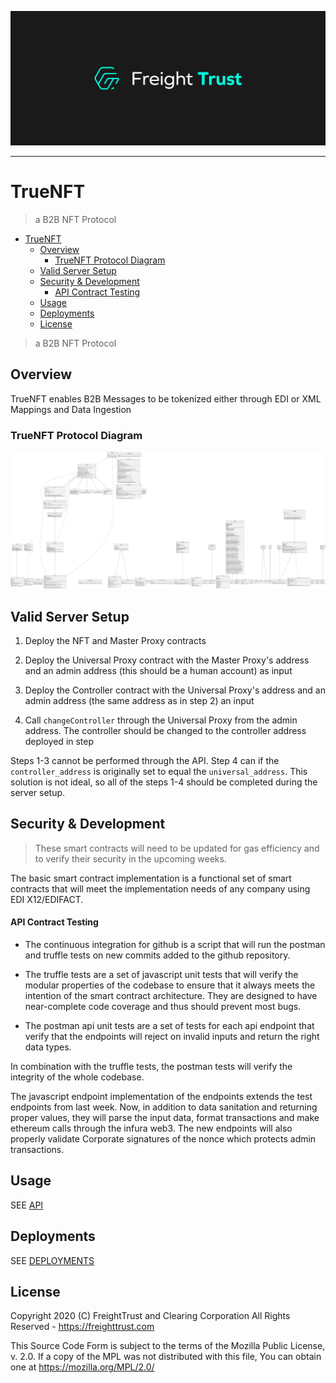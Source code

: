 <p center>
<img src="https://raw.githubusercontent.com/freight-trust/branding/master/ft-github_repo_card.png" width="900">
</p>

---

# TrueNFT

> a B2B NFT Protocol

- [TrueNFT](#truenft)
  - [Overview](#overview)
    - [TrueNFT Protocol Diagram](#truenft-protocol-diagram)
  - [Valid Server Setup](#valid-server-setup)
  - [Security & Development](#security---development)
    - [API Contract Testing](#api-contract-testing)
  - [Usage](#usage)
  - [Deployments](#deployments)
  - [License](#license)

> a B2B NFT Protocol

## Overview

TrueNFT enables B2B Messages to be tokenized either through EDI or XML Mappings and Data Ingestion

### TrueNFT Protocol Diagram

<p><img src="truenft-diagram.svg" alt="Solidity Contract Diagram" title="TrueNFT Diagram" width=900 /></p>

## Valid Server Setup

1. Deploy the NFT and Master Proxy contracts

2. Deploy the Universal Proxy contract with the Master Proxy's address and an
   admin address (this should be a human account) as input

3. Deploy the Controller contract with the Universal Proxy's address and an admin
   address (the same address as in step 2) an input

4. Call `changeController` through the Universal Proxy from the admin address.
   The controller should be changed to the controller address deployed in step

Steps 1-3 cannot be performed through the API. Step 4 can if the `controller_address`
is originally set to equal the `universal_address`. This solution is not ideal,
so all of the steps 1-4 should be completed during the server setup.

## Security & Development

> These smart contracts will need to be updated for gas efficiency and to verify their security in the upcoming weeks.

The basic smart contract implementation is a functional set of smart contracts that will meet the implementation needs of any company using EDI X12/EDIFACT.

#### API Contract Testing

- The continuous integration for github is a script that will run the postman and truffle tests on new commits added to the github repository.

- The truffle tests are a set of javascript unit tests that will verify the modular properties of the codebase to ensure that it always meets the intention of the smart contract architecture. They are designed to have near-complete code coverage and thus should prevent most bugs.

- The postman api unit tests are a set of tests for each api endpoint that verify that the endpoints will reject on invalid inputs and return the right data types.

In combination with the truffle tests, the postman tests will verify the integrity of the whole codebase.

The javascript endpoint implementation of the endpoints extends the test endpoints from last week. Now, in addition to data sanitation and returning proper values, they will parse the input data, format transactions and make ethereum calls through the infura web3. The new endpoints will also properly validate Corporate signatures of the nonce which protects admin transactions.

## Usage

SEE [API](/postman)

## Deployments

SEE [DEPLOYMENTS](/deployments)

## License

Copyright 2020 (C) FreightTrust and Clearing Corporation All Rights Reserved - https://freighttrust.com

This Source Code Form is subject to the terms of the Mozilla Public License, v. 2.0. If a copy of the MPL was not distributed with this file, You can obtain one at https://mozilla.org/MPL/2.0/
